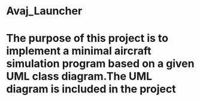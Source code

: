 # Avaj_Launcher

# The purpose of this project is to implement a minimal aircraft simulation program based on a given UML class diagram.The UML diagram is included in the project
